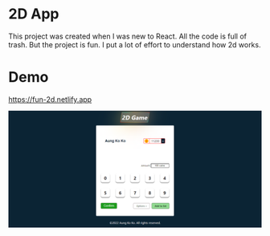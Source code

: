 # 2D App

This project was created when I was new to React. All the code is full of trash. But the project is fun. I put a lot of effort to understand how 2d works.

# Demo

https://fun-2d.netlify.app

![Project](/public/project-img.png)
